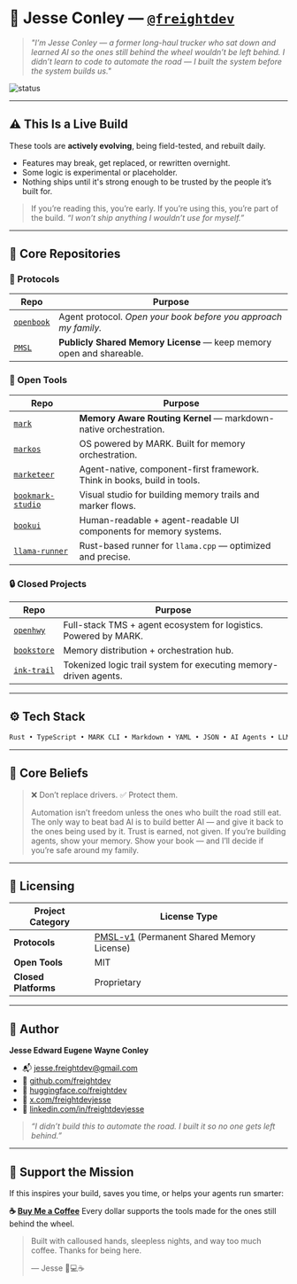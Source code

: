 # 👋 Jesse Conley — [`@freightdev`](https://github.com/freightdev)

> *"I’m Jesse Conley — a former long-haul trucker who sat down and learned AI so the ones still behind the wheel wouldn’t be left behind.
> I didn’t learn to code to automate the road — I built the system before the system builds us."*

![status](https://img.shields.io/badge/status-in%20development-orange?style=flat-square)

---

## ⚠️ This Is a Live Build

These tools are **actively evolving**, being field-tested, and rebuilt daily.

* Features may break, get replaced, or rewritten overnight.
* Some logic is experimental or placeholder.
* Nothing ships until it's strong enough to be trusted by the people it’s built for.

> If you’re reading this, you’re early.
> If you’re using this, you’re part of the build.
> *“I won’t ship anything I wouldn’t use for myself.”*

---

## 🧱 Core Repositories

### 🌊 Protocols

| Repo                                                 | Purpose                                                               |
| ---------------------------------------------------- | --------------------------------------------------------------------- |
| [`openbook`](https://github.com/freightdev/openbook) | Agent protocol. *Open your book before you approach my family.*       |
| [`PMSL`](https://github.com/freightdev/PMSL)         | **Publicly Shared Memory License** — keep memory open and shareable. |

### 🤗 Open Tools

| Repo                                                               | Purpose                                                                  |
| ------------------------------------------------------------------ | ------------------------------------------------------------------------ |
| [`mark`](https://github.com/freightdev/mark)                       | **Memory Aware Routing Kernel** — markdown-native orchestration.         |
| [`markos`](https://github.com/freightdev/markos)                   | OS powered by MARK. Built for memory orchestration.                      |
| [`marketeer`](https://github.com/freightdev/marketeer)             | Agent-native, component-first framework. Think in books, build in tools. |
| [`bookmark-studio`](https://github.com/freightdev/bookmark-studio) | Visual studio for building memory trails and marker flows.               |
| [`bookui`](https://github.com/freightdev/bookui)                   | Human-readable + agent-readable UI components for memory systems.        |
| [`llama-runner`](https://github.com/freightdev/llama-runner)       | Rust-based runner for `llama.cpp` — optimized and precise.               |

### 🔒 Closed Projects

| Repo                                                   | Purpose                                                          |
| ------------------------------------------------------ | ---------------------------------------------------------------- |
| [`openhwy`](https://github.com/freightdev/openhwy)     | Full-stack TMS + agent ecosystem for logistics. Powered by MARK. |
| [`bookstore`](https://github.com/freightdev/bookstore) | Memory distribution + orchestration hub.                         |
| [`ink-trail`](https://github.com/freightdev/ink-trail) | Tokenized logic trail system for executing memory-driven agents. |

---

## ⚙️ Tech Stack

```txt
Rust • TypeScript • MARK CLI • Markdown • YAML • JSON • AI Agents • LLMs • Open Source
```

---

## 🧠 Core Beliefs

> ❌ Don’t replace drivers.
> ✅ Protect them.
>
> Automation isn’t freedom unless the ones who built the road still eat.
> The only way to beat bad AI is to build better AI — and give it back to the ones being used by it.
> Trust is earned, not given.
> If you’re building agents, show your memory.
> Show your book — and I’ll decide if you’re safe around my family.

---

## 📄 Licensing

| Project Category     | License Type                                                                    |
| -------------------- | ------------------------------------------------------------------------------- |
| **Protocols**        | [PMSL-v1](https://github.com/freightdev/PMSL) (Permanent Shared Memory License) |
| **Open Tools**       | MIT                                                                             |
| **Closed Platforms** | Proprietary                                                                     |

---

## 👤 Author

**Jesse Edward Eugene Wayne Conley**

* 📬 [jesse.freightdev@gmail.com](mailto:jesse.freightdev@gmail.com)
* 🔗 [github.com/freightdev](https://github.com/freightdev)
* 🤗 [huggingface.co/freightdev](https://huggingface.co/freightdev)
* 🔌 [x.com/freightdevjesse](https://x.com/freightdevjesse)
* 💏 [linkedin.com/in/freightdevjesse](https://linkedin.com/in/freightdevjesse)

> *“I didn’t build this to automate the road. I built it so no one gets left behind.”*

---

## 💛 Support the Mission

If this inspires your build, saves you time, or helps your agents run smarter:

**☕ [Buy Me a Coffee](https://coff.ee/freightdev)**
Every dollar supports the tools made for the ones still behind the wheel.

> Built with calloused hands, sleepless nights, and way too much coffee.
> Thanks for being here.
>
> — Jesse 🚚💻☕
